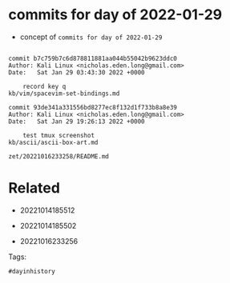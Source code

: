 # commits for day of 2022-01-29

- concept of `commits for day of 2022-01-29`

```

commit b7c759b7c6d878811881aa044b55042b9623ddc0
Author: Kali Linux <nicholas.eden.long@gmail.com>
Date:   Sat Jan 29 03:43:30 2022 +0000

    record key q
kb/vim/spacevim-set-bindings.md

commit 93de341a331556bd8277ec8f132d1f733b8a8e39
Author: Kali Linux <nicholas.eden.long@gmail.com>
Date:   Sat Jan 29 19:26:13 2022 +0000

    test tmux screenshot
kb/ascii/ascii-box-art.md
```

` zet/20221016233258/README.md `

# Related

- 20221014185512

- 20221014185502

- 20221016233256

Tags:

    #dayinhistory
